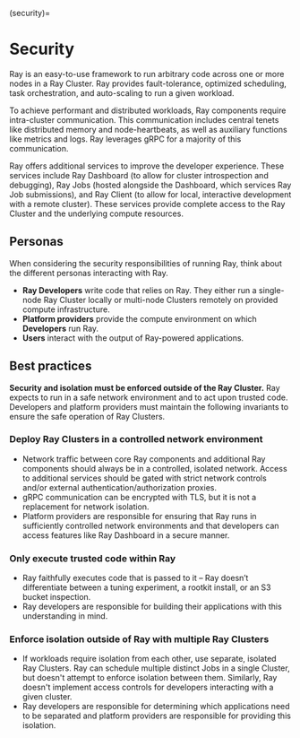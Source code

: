 (security)=

# Security

Ray is an easy-to-use framework to run arbitrary code across one or more nodes in a Ray Cluster. Ray provides fault-tolerance, optimized scheduling, task orchestration, and auto-scaling to run a given workload.

To achieve performant and distributed workloads, Ray components require intra-cluster communication. This communication includes central tenets like distributed memory and node-heartbeats, as well as auxiliary functions like metrics and logs. Ray leverages gRPC for a majority of this communication.

Ray offers additional services to improve the developer experience. These services include Ray Dashboard (to allow for cluster introspection and debugging), Ray Jobs (hosted alongside the Dashboard, which services Ray Job submissions), and Ray Client (to allow for local, interactive development with a remote cluster). These services provide complete access to the Ray Cluster and the underlying compute resources.

## Personas

When considering the security responsibilities of running Ray, think about the different personas interacting with Ray.
* **Ray Developers** write code that relies on Ray. They either run a single-node Ray Cluster locally or multi-node Clusters remotely on provided compute infrastructure.
* **Platform providers** provide the compute environment on which **Developers** run Ray.
* **Users** interact with the output of Ray-powered applications.

## Best practices
**Security and isolation must be enforced outside of the Ray Cluster.** Ray expects to run in a safe network environment and to act upon trusted code. Developers and platform providers must maintain the following invariants to ensure the safe operation of Ray Clusters.

### Deploy Ray Clusters in a controlled network environment
* Network traffic between core Ray components and additional Ray components should always be in a controlled, isolated network. Access to additional services should be gated with strict network controls and/or external authentication/authorization proxies.
* gRPC communication can be encrypted with TLS, but it is not a replacement for network isolation.
* Platform providers are responsible for ensuring that Ray runs in sufficiently controlled network environments and that developers can access features like Ray Dashboard in a secure manner.
### Only execute trusted code within Ray
* Ray faithfully executes code that is passed to it – Ray doesn’t differentiate between a tuning experiment, a rootkit install, or an S3 bucket inspection.
* Ray developers are responsible for building their applications with this understanding in mind.
### Enforce isolation outside of Ray with multiple Ray Clusters
* If workloads require isolation from each other, use separate, isolated Ray Clusters. Ray can schedule multiple distinct Jobs in a single Cluster, but doesn't attempt to enforce isolation between them. Similarly, Ray doesn't implement access controls for developers interacting with a given cluster.
* Ray developers are responsible for determining which applications need to be separated and platform providers are responsible for providing this isolation.
